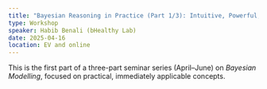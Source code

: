 ```yaml
---
title: "Bayesian Reasoning in Practice (Part 1/3): Intuitive, Powerful, and Immediately Useful"
type: Workshop
speaker: Habib Benali (bHealthy Lab)
date: 2025-04-16
location: EV and online
---
```


This is the first part of a three-part seminar series (April–June) on *Bayesian Modelling*, focused on practical, immediately applicable concepts.